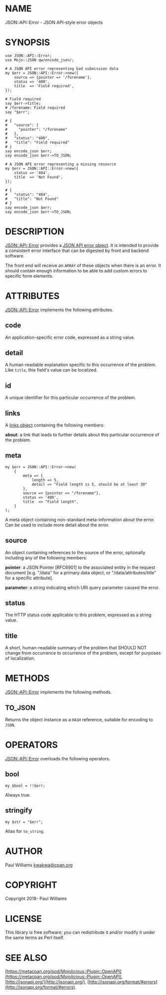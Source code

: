 # NAME

JSON::API::Error - JSON API-style error objects

# SYNOPSIS

    use JSON::API::Error;
    use Mojo::JSON qw/encode_json/;

    # A JSON API error representing bad submission data
    my $err = JSON::API::Error->new({
        source => {pointer => '/forename'},
        status => '400',
        title  => 'Field required',
    });

    # Field required
    say $err->title;
    # /forename: Field required
    say "$err";

    # {
    #   "source": {
    #     "pointer": "/forename"
    #   },
    #   "status": "400",
    #   "title": "Field required"
    # }
    say encode_json $err;
    say encode_json $err->TO_JSON;

    # A JSON API error representing a missing resource
    my $err = JSON::API::Error->new({
        status => '404',
        title  => 'Not Found',
    });

    # {
    #   "status": "404",
    #   "title": "Not Found"
    # }
    say encode_json $err;
    say encode_json $err->TO_JSON;

# DESCRIPTION

[JSON::API::Error](https://metacpan.org/pod/JSON::API::Error) provides a [JSON API error object](http://jsonapi.org/format/#error-objects).
It is intended to provide a consistent error interface that can be digested by
front and backend software.

The front end will receive an `ARRAY` of these objects when there is an error.
It should contain enough information to be able to add custom errors to specific
form elements.

# ATTRIBUTES

[JSON::API::Error](https://metacpan.org/pod/JSON::API::Error) implements the following attributes.

## code

An application-specific error code, expressed as a string value.

## detail

A human-readable explanation specific to this occurrence of the problem. Like
`title`, this field's value can be localized.

## id

A unique identifier for this particular occurrence of the problem.

## links

A [links object](http://jsonapi.org/format/#document-links) containing the
following members:

**about**: a link that leads to further details about this particular occurrence
of the problem.

## meta

    my $err = JSON::API::Error->new(
        {
            meta => {
                length => 5,
                detail => "Field length is 5, should be at least 30"
            },
            source => {pointer => "/forename"},
            status => '400',
            title  => "Field length",
        }
    );

A meta object containing non-standard meta-information about the error. Can be
used to include more detail about the error.

## source

An object containing references to the source of the error, optionally including
any of the following members:

**pointer**: a JSON Pointer \[RFC6901\] to the associated entity in the request
document \[e.g. "/data" for a primary data object, or "/data/attributes/title"
for a specific attribute\].

**parameter**: a string indicating which URI query parameter caused the error.

## status

The HTTP status code applicable to this problem, expressed as a string value.

## title

A short, human-readable summary of the problem that SHOULD NOT change from
occurrence to occurrence of the problem, except for purposes of localization.

# METHODS

[JSON::API::Error](https://metacpan.org/pod/JSON::API::Error) implements the following methods.

## TO\_JSON

Returns the object instance as a `HASH` reference, suitable for encoding to
`JSON`.

# OPERATORS

[JSON::API::Error](https://metacpan.org/pod/JSON::API::Error) overloads the following operators.

## bool

    my $bool = !!$err;

Always true.

## stringify

    my $str = "$err";

Alias for `to_string`.

# AUTHOR

Paul Williams <kwakwa@cpan.org>

# COPYRIGHT

Copyright 2018- Paul Williams

# LICENSE

This library is free software; you can redistribute it and/or modify
it under the same terms as Perl itself.

# SEE ALSO

[https://metacpan.org/pod/Mojolicious::Plugin::OpenAPI](https://metacpan.org/pod/Mojolicious::Plugin::OpenAPI),
[http://jsonapi.org/](http://jsonapi.org/),
[http://jsonapi.org/format/#errors](http://jsonapi.org/format/#errors).
